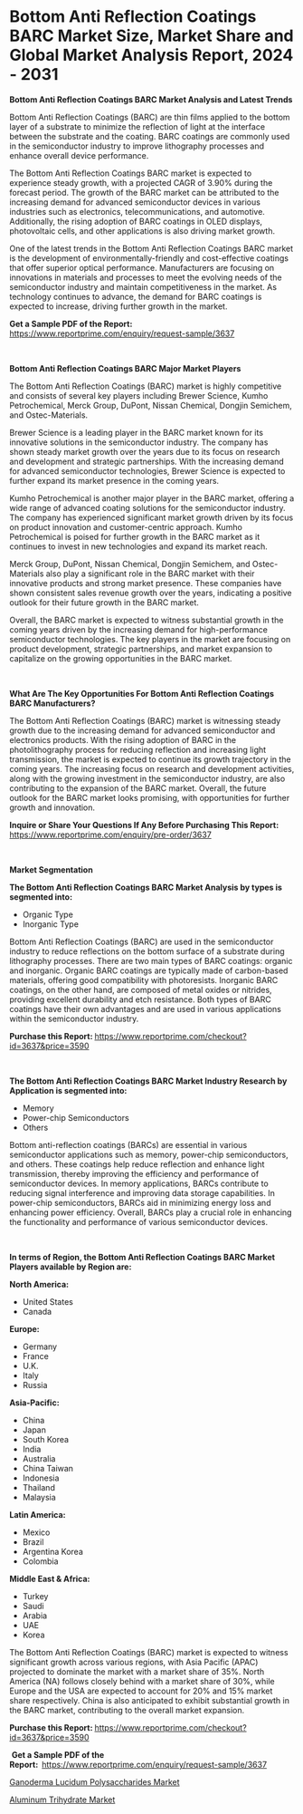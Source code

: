 <p><h1>Bottom Anti Reflection Coatings BARC Market Size, Market Share and Global Market Analysis Report, 2024 - 2031</h1></p><p><strong>Bottom Anti Reflection Coatings BARC Market Analysis and Latest Trends</strong></p>
<p><p>Bottom Anti Reflection Coatings (BARC) are thin films applied to the bottom layer of a substrate to minimize the reflection of light at the interface between the substrate and the coating. BARC coatings are commonly used in the semiconductor industry to improve lithography processes and enhance overall device performance.</p><p>The Bottom Anti Reflection Coatings BARC market is expected to experience steady growth, with a projected CAGR of 3.90% during the forecast period. The growth of the BARC market can be attributed to the increasing demand for advanced semiconductor devices in various industries such as electronics, telecommunications, and automotive. Additionally, the rising adoption of BARC coatings in OLED displays, photovoltaic cells, and other applications is also driving market growth.</p><p>One of the latest trends in the Bottom Anti Reflection Coatings BARC market is the development of environmentally-friendly and cost-effective coatings that offer superior optical performance. Manufacturers are focusing on innovations in materials and processes to meet the evolving needs of the semiconductor industry and maintain competitiveness in the market. As technology continues to advance, the demand for BARC coatings is expected to increase, driving further growth in the market.</p></p>
<p><strong>Get a Sample PDF of the Report:&nbsp;</strong> <a href="https://www.reportprime.com/enquiry/request-sample/3637">https://www.reportprime.com/enquiry/request-sample/3637</a></p>
<p>&nbsp;</p>
<p><strong>Bottom Anti Reflection Coatings BARC Major Market Players</strong></p>
<p><p>The Bottom Anti Reflection Coatings (BARC) market is highly competitive and consists of several key players including Brewer Science, Kumho Petrochemical, Merck Group, DuPont, Nissan Chemical, Dongjin Semichem, and Ostec-Materials. </p><p>Brewer Science is a leading player in the BARC market known for its innovative solutions in the semiconductor industry. The company has shown steady market growth over the years due to its focus on research and development and strategic partnerships. With the increasing demand for advanced semiconductor technologies, Brewer Science is expected to further expand its market presence in the coming years.</p><p>Kumho Petrochemical is another major player in the BARC market, offering a wide range of advanced coating solutions for the semiconductor industry. The company has experienced significant market growth driven by its focus on product innovation and customer-centric approach. Kumho Petrochemical is poised for further growth in the BARC market as it continues to invest in new technologies and expand its market reach.</p><p>Merck Group, DuPont, Nissan Chemical, Dongjin Semichem, and Ostec-Materials also play a significant role in the BARC market with their innovative products and strong market presence. These companies have shown consistent sales revenue growth over the years, indicating a positive outlook for their future growth in the BARC market.</p><p>Overall, the BARC market is expected to witness substantial growth in the coming years driven by the increasing demand for high-performance semiconductor technologies. The key players in the market are focusing on product development, strategic partnerships, and market expansion to capitalize on the growing opportunities in the BARC market.</p></p>
<p>&nbsp;</p>
<p><strong>What Are The Key Opportunities For Bottom Anti Reflection Coatings BARC Manufacturers?</strong></p>
<p><p>The Bottom Anti Reflection Coatings (BARC) market is witnessing steady growth due to the increasing demand for advanced semiconductor and electronics products. With the rising adoption of BARC in the photolithography process for reducing reflection and increasing light transmission, the market is expected to continue its growth trajectory in the coming years. The increasing focus on research and development activities, along with the growing investment in the semiconductor industry, are also contributing to the expansion of the BARC market. Overall, the future outlook for the BARC market looks promising, with opportunities for further growth and innovation.</p></p>
<p><strong>Inquire or Share Your Questions If Any Before Purchasing This Report:</strong> <a href="https://www.reportprime.com/enquiry/pre-order/3637">https://www.reportprime.com/enquiry/pre-order/3637</a></p>
<p>&nbsp;</p>
<p><strong>Market Segmentation</strong></p>
<p><strong>The Bottom Anti Reflection Coatings BARC Market Analysis by types is segmented into:</strong></p>
<p><ul><li>Organic Type</li><li>Inorganic Type</li></ul></p>
<p><p>Bottom Anti Reflection Coatings (BARC) are used in the semiconductor industry to reduce reflections on the bottom surface of a substrate during lithography processes. There are two main types of BARC coatings: organic and inorganic. Organic BARC coatings are typically made of carbon-based materials, offering good compatibility with photoresists. Inorganic BARC coatings, on the other hand, are composed of metal oxides or nitrides, providing excellent durability and etch resistance. Both types of BARC coatings have their own advantages and are used in various applications within the semiconductor industry.</p></p>
<p><strong>Purchase this Report:&nbsp;</strong><a href="https://www.reportprime.com/checkout?id=3637&price=3590">https://www.reportprime.com/checkout?id=3637&price=3590</a></p>
<p>&nbsp;</p>
<p><strong>The Bottom Anti Reflection Coatings BARC Market Industry Research by Application is segmented into:</strong></p>
<p><ul><li>Memory</li><li>Power-chip Semiconductors</li><li>Others</li></ul></p>
<p><p>Bottom anti-reflection coatings (BARCs) are essential in various semiconductor applications such as memory, power-chip semiconductors, and others. These coatings help reduce reflection and enhance light transmission, thereby improving the efficiency and performance of semiconductor devices. In memory applications, BARCs contribute to reducing signal interference and improving data storage capabilities. In power-chip semiconductors, BARCs aid in minimizing energy loss and enhancing power efficiency. Overall, BARCs play a crucial role in enhancing the functionality and performance of various semiconductor devices.</p></p>
<p>&nbsp;</p>
<p><strong>In terms of Region, the Bottom Anti Reflection Coatings BARC Market Players available by Region are:</strong></p>
<p>
    <p> <strong> North America: </strong>
        <ul>
            <li>United States</li>
            <li>Canada</li>
        </ul>
        </p> 
    <p> <strong> Europe: </strong>
        <ul>
            <li>Germany</li>
            <li>France</li>
            <li>U.K.</li>
            <li>Italy</li>
            <li>Russia</li>
        </ul>
        </p> 
    <p> <strong> Asia-Pacific: </strong>
        <ul>
            <li>China</li>
            <li>Japan</li>
            <li>South Korea</li>
            <li>India</li>
            <li>Australia</li>
            <li>China Taiwan</li>
            <li>Indonesia</li>
            <li>Thailand</li>
            <li>Malaysia</li>
        </ul>
        </p> 
    <p> <strong> Latin America: </strong>
        <ul>
            <li>Mexico</li>
            <li>Brazil</li>
            <li>Argentina Korea</li>
            <li>Colombia</li>
        </ul>
        </p> 
    <p> <strong> Middle East & Africa: </strong>
        <ul>
            <li>Turkey</li>
            <li>Saudi</li>
            <li>Arabia</li>
            <li>UAE</li>
            <li>Korea</li>
        </ul>
    </p>
    </p>
<p><p>The Bottom Anti Reflection Coatings (BARC) market is expected to witness significant growth across various regions, with Asia Pacific (APAC) projected to dominate the market with a market share of 35%. North America (NA) follows closely behind with a market share of 30%, while Europe and the USA are expected to account for 20% and 15% market share respectively. China is also anticipated to exhibit substantial growth in the BARC market, contributing to the overall market expansion.</p></p>
<p><strong>Purchase this Report: </strong><a href="https://www.reportprime.com/checkout?id=3637&price=3590">https://www.reportprime.com/checkout?id=3637&price=3590</a></p>
<p>&nbsp;<strong>Get a Sample PDF of the Report:&nbsp;&nbsp;</strong><a href="https://www.reportprime.com/enquiry/request-sample/3637">https://www.reportprime.com/enquiry/request-sample/3637</a></p>
<p><strong></strong></p>
<p><p><a href="https://forested-sushi-9b0.notion.site/Ganoderma-Lucidum-Polysaccharides-Market-Research-Report-Provides-Critical-Insights-that-can-help-Sh-c673d04375c5490fa2be46980d073b42">Ganoderma Lucidum Polysaccharides Market</a></p><p><a href="https://summer-dogwood-3e9.notion.site/Aluminum-Trihydrate-Market-Analysis-and-Market-Size-Global-Industry-Overview-Market-Segmentation-a-b39bad8d532d4e8eabfc2f9c31d8eecd">Aluminum Trihydrate Market</a></p></p>